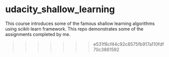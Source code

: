 # udacity_shallow_learning
This course introduces some of the famous shallow learning algorithms using scikit-learn framework.
This repo demonstrates some of the assignments completed by me.
>>>>>>> e531f8cf44c92c8575fb917a110fdf70c3861592

